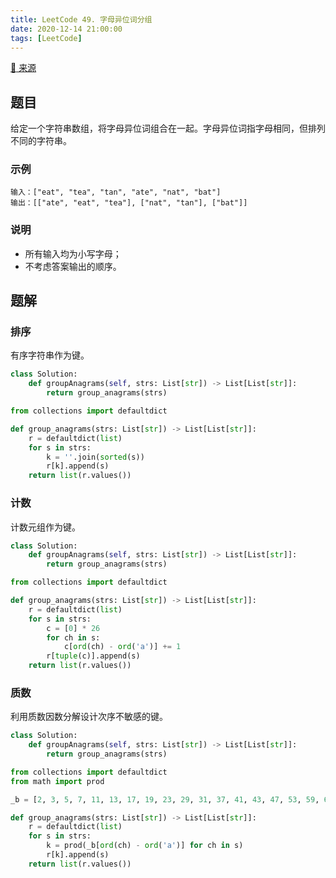 ```yaml
---
title: LeetCode 49. 字母异位词分组
date: 2020-12-14 21:00:00
tags: [LeetCode]
---
```


[:link: 来源](https://leetcode-cn.com/problems/group-anagrams/)

## 题目

给定一个字符串数组，将字母异位词组合在一起。字母异位词指字母相同，但排列不同的字符串。

### 示例

```raw
输入：["eat", "tea", "tan", "ate", "nat", "bat"]
输出：[["ate", "eat", "tea"], ["nat", "tan"], ["bat"]]
```

### 说明

- 所有输入均为小写字母；
- 不考虑答案输出的顺序。

<!-- more -->

## 题解

### 排序

有序字符串作为键。

```python
class Solution:
    def groupAnagrams(self, strs: List[str]) -> List[List[str]]:
        return group_anagrams(strs)

from collections import defaultdict

def group_anagrams(strs: List[str]) -> List[List[str]]:
    r = defaultdict(list)
    for s in strs:
        k = ''.join(sorted(s))
        r[k].append(s)
    return list(r.values())
```

### 计数

计数元组作为键。

```python
class Solution:
    def groupAnagrams(self, strs: List[str]) -> List[List[str]]:
        return group_anagrams(strs)

from collections import defaultdict

def group_anagrams(strs: List[str]) -> List[List[str]]:
    r = defaultdict(list)
    for s in strs:
        c = [0] * 26
        for ch in s:
            c[ord(ch) - ord('a')] += 1
        r[tuple(c)].append(s)
    return list(r.values())
```

### 质数

利用质数因数分解设计次序不敏感的键。

```python
class Solution:
    def groupAnagrams(self, strs: List[str]) -> List[List[str]]:
        return group_anagrams(strs)

from collections import defaultdict
from math import prod

_b = [2, 3, 5, 7, 11, 13, 17, 19, 23, 29, 31, 37, 41, 43, 47, 53, 59, 61, 67, 71, 73, 79, 83, 89, 97, 101]

def group_anagrams(strs: List[str]) -> List[List[str]]:
    r = defaultdict(list)
    for s in strs:
        k = prod(_b[ord(ch) - ord('a')] for ch in s)
        r[k].append(s)
    return list(r.values())
```
